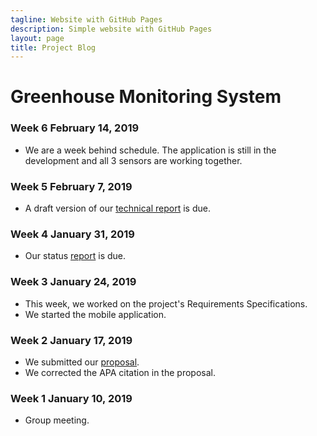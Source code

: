 ```yaml
---
tagline: Website with GitHub Pages
description: Simple website with GitHub Pages
layout: page
title: Project Blog
---
```


# Greenhouse Monitoring System

### Week 6 February 14, 2019
* We are a week behind schedule. The application is still in the development and all 3 sensors are working together.

### Week 5 February 7, 2019
* A draft version of our [technical report](https://github.com/PrincessHernandez/GreenhouseMonitoringSystem/blob/master/documentation/Project%20SRS%20draft%20(Week%205)/Project%20SRS%20(draft).docx) is due.

### Week 4 January 31, 2019
* Our status [report](https://github.com/PrincessHernandez/GreenhouseMonitoringSystem/blob/master/documentation/Status%20Update%20(Week%204)/Status%20Update%20draft.docx) is due.

### Week 3 January 24, 2019
* This week, we worked on the project's Requirements Specifications.
* We started the mobile application.

### Week 2 January 17, 2019
* We submitted our [proposal](https://github.com/PrincessHernandez/GreenhouseMonitoringSystem/blob/master/documentation/Proposal/ProjectProposalGreenhouseRev03.pdf).
* We corrected the APA citation in the proposal.

### Week 1 January 10, 2019
* Group meeting.
